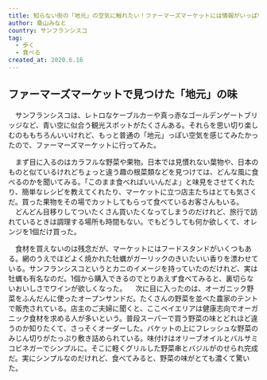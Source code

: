 ```yaml
---
title: 知らない街の「地元」の空気に触れたい！ファーマーズマーケットには情報がいっぱい
author: 桑山みなと
country: サンフランシスコ
tag:
  - 歩く
  - 食べる
created_at: 2020.6.16
---
```


## ファーマーズマーケットで見つけた「地元」の味

　サンフランシスコは、レトロなケーブルカーや真っ赤なゴールデンゲートブリッジなど、青い空に似合う観光スポットがたくさんある。それらを思い切り楽しむのももちろんいいけれど、もっと普通の「地元」っぽい空気を感じてみたかったので、ファーマーズマーケットに行ってみた。

　まず目に入るのはカラフルな野菜や果物。日本では見慣れない葉物や、日本のものと似ているけれどちょっと違う趣の根菜類などを見つけては、どんな風に食べるのかを聞いてみる。「このまま食べればいいんだよ」と味見をさせてくれたり、簡単なレシピを教えてくれたり、マーケットに立つ店主たちはとても気さくだ。買った果物をその場でカットしてもらって食べているお客さんもいる。
　どんどん目移りしてついたくさん買いたくなってしまうのだけれど、旅行で訪れているときは調理する場所も時間もない。でもどうしても何か欲しくて、オレンジを1個だけ買った。

　食材を買えないのは残念だが、マーケットにはフードスタンドがいくつもある。網のうえでほどよく焼かれた牡蠣がガーリックのきいたいい香りを漂わせている。サンフランシスコというとカニのイメージを持っていたのだけれど、実は牡蠣も有名なのだ。1個から購入できるのでとりあえず食べてみると、裏切らないおいしさでワインが欲しくなった。
　次に目に入ったのは、オーガニック野菜をふんだんに使ったオープンサンドだ。たくさんの野菜を並べた農家のテントで販売されている。店主のご夫婦に聞くと、ここベイエリアは健康志向でオーガニック食材を求める人が多いという。普段スーパーで買う野菜の味とどれほど違うのか知りたくて、さっそくオーダーした。バケットの上にフレッシュな野菜のみじん切りがたっぷり敷き詰められている。味付けはオリーブオイルとバルサミコビネガーでシンプルに。そこに軽くグリルした野菜串とバジルがのせられ完成だ。実にシンプルなのだけれど、食べてみると、野菜の味がとても濃くて驚いた。

